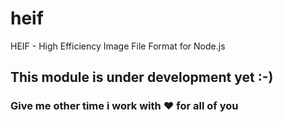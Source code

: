 # heif
HEIF - High Efficiency Image File Format  for Node.js

## This module is under development yet :-) 
### Give me other time i work with :heart: for all of you
